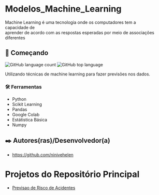 # Modelos_Machine_Learning
 
 Machine Learning é uma tecnologia onde os computadores tem a capacidade de </br> aprender de acordo com as respostas esperadas por meio de associações diferentes</br>
 
## 🚀 Começando
![GitHub language count](https://img.shields.io/github/languages/count/ninivehelen/Modelos_Machine_Learning?color=pink&style=for-the-badge)
![GitHub top language](https://img.shields.io/github/languages/top/ninivehelen/Modelos_Machine_Learning?color=pink&style=for-the-badge)

Utilizando técnicas de machine learning para fazer previsões nos dados.

### 🛠️ Ferramentas

* Python
* Scikit Learning
* Pandas
* Google Colab
* Estátistica Básica 
* Numpy

## ✒️ Autores(ras)/Desenvolvedor(a)

* https://github.com/ninivehelen

# Projetos do Repositório Principal

- [Previsao de Risco de Acidentes]([https://github.com/seunome/analise-principal/tree/acidentes-branch/Previsao_Risco_Acidentes](https://github.com/ninivehelen/Modelos_Machine_Learning/tree/acidentes-branch))

